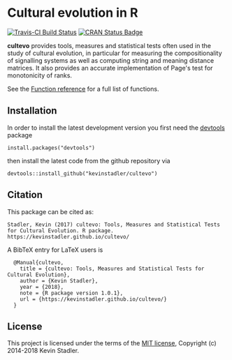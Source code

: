 # Cultural evolution in R

[![Travis-CI Build Status](https://travis-ci.org/kevinstadler/cultevo.svg?branch=master)](https://travis-ci.org/kevinstadler/cultevo) [![CRAN Status Badge](http://www.r-pkg.org/badges/version/cultevo)](https://kevinstadler.github.io/cultevo/)

**cultevo** provides tools, measures and statistical tests often used in the study of cultural evolution, in particular for measuring the compositionality of signalling systems as well as computing string and meaning distance matrices. It also provides an accurate implementation of Page's test for monotonicity of ranks.

See the [Function reference](https://kevinstadler.github.io/cultevo/reference/index.html) for a full list of functions.

## Installation

In order to install the latest development version you first need the [devtools](https://CRAN.R-project.org/package=devtools) package

    install.packages("devtools")

then install the latest code from the github repository via

    devtools::install_github("kevinstadler/cultevo")

## Citation

This package can be cited as:

```
Stadler, Kevin (2017) cultevo: Tools, Measures and Statistical Tests for Cultural Evolution. R package. https://kevinstadler.github.io/cultevo/
```

A BibTeX entry for LaTeX users is

```
  @Manual{cultevo,
    title = {cultevo: Tools, Measures and Statistical Tests for Cultural Evolution},
    author = {Kevin Stadler},
    year = {2018},
    note = {R package version 1.0.1},
    url = {https://kevinstadler.github.io/cultevo/}
  }
```

## License

This project is licensed under the terms of the [MIT license](http://opensource.org/licenses/MIT), Copyright (c) 2014-2018 Kevin Stadler.
